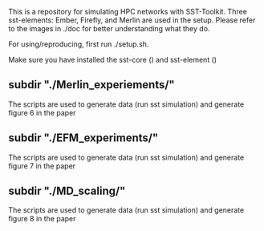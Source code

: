 This is a repository for simulating HPC networks with SST-Toolkit.
Three sst-elements: Ember, Firefly, and Merlin are used in the setup. Please refer to the images in ./doc for better understanding what they do.

For using/reproducing, first run ./setup.sh.

Make sure you have installed the sst-core () and sst-element ()

## subdir "./Merlin_experiements/"

The scripts are used to generate data (run sst simulation) and generate figure 6 in the paper

## subdir "./EFM_experiments/"

The scripts are used to generate data (run sst simulation) and generate figure 7 in the paper

## subdir "./MD_scaling/"

The scripts are used to generate data (run sst simulation) and generate figure 8 in the paper